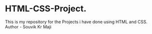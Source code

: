 # HTML-CSS-Project.
This is my repository for the Projects i have done using HTML and CSS.
Author - Souvik Kr Maji
